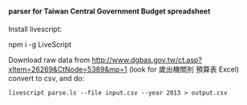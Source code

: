 #
#### parser for Taiwan Central Government Budget spreadsheet

Install livescript:

   npm i -g LiveScript

Download raw data from http://www.dgbas.gov.tw/ct.asp?xItem=26269&CtNode=5389&mp=1
(look for 歲出機關別 預算表 Excel)
convert to csv, and do:

    livescript parse.ls --file input.csv --year 2013 > output.csv

